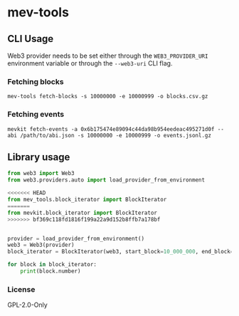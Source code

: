 # mev-tools


## CLI Usage

Web3 provider needs to be set either through the `WEB3_PROVIDER_URI` environment
variable or through the `--web3-uri` CLI flag.

### Fetching blocks

```
mev-tools fetch-blocks -s 10000000 -e 10000999 -o blocks.csv.gz
```

### Fetching events

```
mevkit fetch-events -a 0x6b175474e89094c44da98b954eedeac495271d0f --abi /path/to/abi.json -s 10000000 -e 10000999 -o events.jsonl.gz
```

## Library usage

```python
from web3 import Web3
from web3.providers.auto import load_provider_from_environment

<<<<<<< HEAD
from mev_tools.block_iterator import BlockIterator
=======
from mevkit.block_iterator import BlockIterator
>>>>>>> bf369c118fd1816f199a22a9d152b8ffb7a178bf


provider = load_provider_from_environment()
web3 = Web3(provider)
block_iterator = BlockIterator(web3, start_block=10_000_000, end_block=10_000_999)

for block in block_iterator:
    print(block.number)
```

### License 

GPL-2.0-Only

